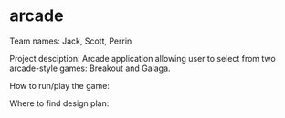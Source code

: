 # arcade

Team names: Jack, Scott, Perrin

Project desciption: Arcade application allowing user to select from two arcade-style games: Breakout and Galaga. 

How to run/play the game: 

Where to find design plan:
